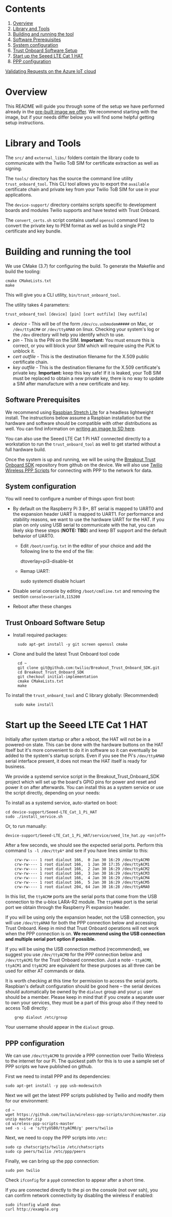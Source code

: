 # Contents
1. [Overview](#overview)
1. [Library and Tools](#Library-and-Tools)
1. [Building and running the tool](#Building-and-running-the-tool)
1. [Software Prerequisites](#Software-Prerequisites)
1. [System configuration](#System-configuration)
1. [Trust Onboard Software Setup](#Trust-Onboard-Software-Setup)
1. [Start up the Seeed LTE Cat 1 HAT](#Start-up-the-Seeed-LTE-Cat-1-HAT)
1. [PPP configuration](#PPP-configuration)

[Validating Requests on the Azure IoT cloud](cloud-support/azure-iot/README.md)

# Overview

This README will guide you through some of the setup we have performed already in the [pre-built image we offer](README.md#Getting-Started-Options).  We recommend starting with the image, but if your needs differ below you will find some helpful getting setup instructions.

# Library and Tools

The `src/` and `external_libs/` folders contain the library code to communicate with the Twilio ToB SIM for certificate extraction as well as signing.

The `tools/` directory has the source the command line utility `trust_onboard_tool`.  This CLI tool allows you to export the `available` certificate chain and private key from your Twilio ToB SIM for use in your applications.

The `device-support/` directory contains scripts specific to development boards and modules Twilio supports and have tested with Trust Onboard.

The `convert_certs.sh` script contains useful `openssl` command lines to convert the private key to PEM format as well as build a single P12 certificate and key bundle.

# Building and running the tool

We use CMake (3.7) for configuring the build. To generate the Makefile and build the tooling:

    cmake CMakeLists.txt
    make

This will give you a CLI utility, `bin/trust_onboard_tool`.

The utility takes 4 parameters:

    trust_onboard_tool [device] [pin] [cert outfile] [key outfile]

- *device* - This will be of the form `/dev/cu.usbmodem#####` on Mac, or `/dev/ttyACM#` or `/dev/ttyAMA0` on linux.  Checking your system's log or the `/dev` directory will help you identify which to use.
- *pin* - This is the PIN on the SIM.  **Important:** You must ensure this is correct, or you will block your SIM which will require using the PUK to unblock it.
- *cert outfile* - This is the destination filename for the X.509 public certificate chain.
- *key outfile* - This is the destination filename for the X.509 certificate's private key.  **Important:** keep this key safe!  If it is leaked, your ToB SIM must be replaced to obtain a new private key, there is no way to update a SIM after manufacture with a new certificate and key.

## Software Prerequisites

We recommend using [Raspbian Stretch Lite](https://www.raspberrypi.org/downloads/raspbian/) for a headless lightweight install.  The instructions below assume a Raspbian installation but the hardware and software should be compatible with other distributions as well.  You can find information on [writing an image to SD here](https://www.raspberrypi.org/documentation/installation/installing-images/README.md).

You can also use the Seeed LTE Cat 1 Pi HAT connected directly to a workstation to run the `trust_onboard_tool` as well to get started without a full hardware build.

Once the system is up and running, we will be using the [Breakout Trust Onboard SDK](https://github.com/twilio/Breakout_Trust_Onboard_SDK) repository from github on the device.  We will also use [Twilio Wireless PPP Scripts](https://github.com/twilio/wireless-ppp-scripts) for connecting with PPP to the network for data.

## System configuration

You will need to configure a number of things upon first boot:

- By default on the Raspberry Pi 3 B+, BT serial is mapped to UART0 and the expansion header UART is mapped to UART1.  For performance and stability reasons, we want to use the hardware UART for the HAT.  If you plan on only using USB serial to communicate with the hat, you can likely skip these steps (**NOTE: TBD**) and keep BT support and the default behavior of UART0.
    - Edit `/boot/config.txt` in the editor of your choice and add the following line to the end of the file:

        dtoverlay=pi3-disable-bt

    - Remap UART:

        sudo systemctl disable hciuart

- Disable serial console by editing `/boot/cmdline.txt` and removing the section `console=serial0,115200`
- Reboot after these changes

## Trust Onboard Software Setup

- Install required packages:

        sudo apt-get install -y git screen openssl cmake

- Clone and build the latest Trust Onboard tool code

        cd ~
        git clone git@github.com:twilio/Breakout_Trust_Onboard_SDK.git
        cd Breakout_Trust_Onboard_SDK
        git checkout initial-implementation
        cmake CMakeLists.txt
        make

To install the `trust_onboard_tool` and C library globally: (Recommended)

        sudo make install

# Start up the Seeed LTE Cat 1 HAT

Initially after system startup or after a reboot, the HAT will not be in a powered-on state.  This can be done with the hardware buttons on the HAT itself but it's more convenient to do it in software so it can eventually be added to the system's startup scripts.  Even if you see the Pi's `/dev/ttyAMA0` serial interface present, it does not mean the HAT itself is ready for business.

We provide a systemd service script in the Breakout_Trust_Onboard_SDK project which will set up the board's GPIO pins for power and reset and power it on after afterwards.  You can install this as a system service or use the script directly, depending on your needs:

To install as a systemd service, auto-started on boot:

    cd device-support/Seeed-LTE_Cat_1_Pi_HAT
    sudo ./install_service.sh

Or, to run manually:

    device-support/Seeed-LTE_Cat_1_Pi_HAT/service/seed_lte_hat.py <on|off>

After a few seconds, we should see the expected serial ports.  Perform this command `ls -l /dev/ttyA*` and see if you have lines similar to this:

        crw-rw---- 1 root dialout 166,  0 Jan 30 16:29 /dev/ttyACM0
        crw-rw---- 1 root dialout 166,  1 Jan 30 17:35 /dev/ttyACM1
        crw-rw---- 1 root dialout 166,  2 Jan 30 16:29 /dev/ttyACM2
        crw-rw---- 1 root dialout 166,  3 Jan 30 16:29 /dev/ttyACM3
        crw-rw---- 1 root dialout 166,  4 Jan 30 16:29 /dev/ttyACM4
        crw-rw---- 1 root dialout 166,  5 Jan 30 16:29 /dev/ttyACM5
        crw-rw---- 1 root dialout 204, 64 Jan 30 16:28 /dev/ttyAMA0

In this list, the `ttyACM#` ports are the serial ports that come from the USB connection to the u-blox LARA-R2 module.  The `ttyAMA0` port is the serial port we obtain through the Raspberry Pi expansion header.

If you will be using only the expansion header, not the USB connection, you will use `/dev/ttyAMA0` for both the PPP connection below and accessing Trust Onboard.  Keep in mind that Trust Onboard operations will not work when the PPP connection is on.  **We recommend using the USB connection and multiple serial port option if possible.**

If you will be using the USB connection method (recommended), we suggest you use `/dev/ttyACM0` for the PPP connection below and `/dev/ttyACM1` for the Trust Onboard connection.  Just a note - `ttyACM0`, `ttyACM1` and `ttyACM2` are equivalent for these purposes as all three can be used for either AT commands or data.

It is worth checking at this time for permission to access the serial ports.  Raspbian's default configuration should be good here – the serial devices should automatically be owned by the `dialout` group and your `pi` user should be a member.  Please keep in mind that if you create a separate user to own your services, they must be a part of this group also if they need to access ToB directly:

        grep dialout /etc/group

Your username should appear in the `dialout` group.

## PPP configuration

We can use `/dev/ttyACM0` to provide a PPP connection over Twilio Wireless to the internet for our Pi.  The quickest path for this is to use a sample set of PPP scripts we have published on github.

First we need to install PPP and its dependencies:

    sudo apt-get install -y ppp usb-modeswitch

Next we will get the latest PPP scripts published by Twilio and modify them for our environment:

    cd ~
    wget https://github.com/twilio/wireless-ppp-scripts/archive/master.zip
    unzip master.zip
    cd wireless-ppp-scripts-master
    sed -s -i -e 's/ttyUSB0/ttyACM0/g' peers/twilio

Next, we need to copy the PPP scripts into `/etc`:

    sudo cp chatscripts/twilio /etc/chatscripts
    sudo cp peers/twilio /etc/ppp/peers

Finally, we can bring up the ppp connection:

    sudo pon twilio

Check `ifconfig` for a `ppp0` connection to appear after a short time.

If you are connected directly to the pi on the console (not over ssh), you can confirm network connectivity by disabling the wireless if enabled:

    sudo ifconfig wlan0 down
    curl http://example.org
